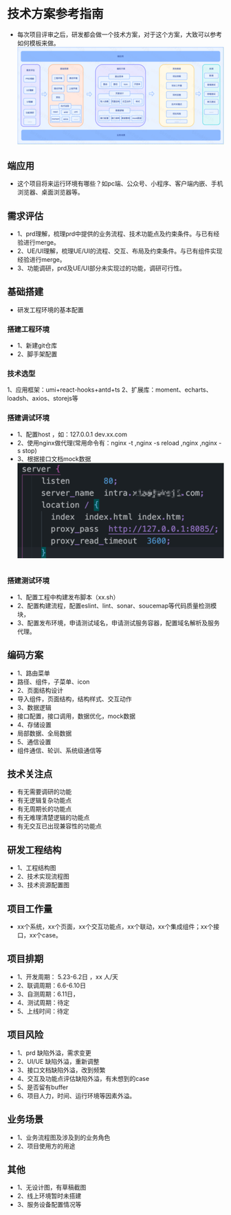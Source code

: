 # 技术方案参考指南

- 每次项目评审之后，研发都会做一个技术方案，对于这个方案，大致可以参考如何模板来做。
![流程图](./imgs/tech.png)

## 端应用

- 这个项目将来运行环境有哪些？如pc端、公众号、小程序、客户端内嵌、手机浏览器、桌面浏览器等。

## 需求评估

- 1、prd理解，梳理prd中提供的业务流程、技术功能点及约束条件。与已有经验进行merge。
- 2、UE/UI理解，梳理UE/UI的流程、交互、布局及约束条件。与已有组件实现经验进行merge。
- 3、功能调研，prd及UE/UI部分未实现过的功能，调研可行性。

## 基础搭建

- 研发工程环境的基本配置

### 搭建工程环境

- 1、新建git仓库
- 2、脚手架配置

### 技术选型

1、应用框架：umi+react-hooks+antd+ts
2、扩展库：moment、echarts、loadsh、axios、storejs等

### 搭建调试环境

- 1、配置host ，如：127.0.0.1 dev.xx.com
- 2、使用nginx做代理(常用命令有：nginx -t ,nginx -s reload ,nginx ,nginx -s stop)
- 3、根据接口文档mock数据
![nginx配置](./imgs/nginx.png)

``` sh

```

### 搭建测试环境

- 1、配置工程中构建发布脚本（xx.sh）
- 2、配置构建流程，配置eslint、lint、sonar、soucemap等代码质量检测模块，
- 3、配置发布环境，申请测试域名，申请测试服务容器，配置域名解析及服务代理。

## 编码方案

- 1、路由菜单
- 路径、组件，子菜单、icon
- 2、页面结构设计
- 导入组件，页面结构，结构样式、交互动作
- 3、数据逻辑
- 接口配置，接口调用，数据优化，mock数据
- 4、存储设置
- 局部数据、全局数据
- 5、通信设置
- 组件通信、轮训、系统级通信等

## 技术关注点

- 有无需要调研的功能
- 有无逻辑复杂功能点
- 有无周期长的功能点
- 有无难理清楚逻辑的功能点
- 有无交互已出现兼容性的功能点

## 研发工程结构

- 1、工程结构图
- 2、技术实现流程图
- 3、技术资源配置图

## 项目工作量

- xx个系统，xx个页面，xx个交互功能点，xx个联动，xx个集成组件；xx个接口，xx个case。

## 项目排期

- 1、开发周期： 5.23-6.2日 ，xx 人/天
- 2、联调周期：6.6-6.10日
- 3、自测周期：6.11日，
- 4、测试周期：待定
- 5、上线时间：待定

## 项目风险

- 1、prd 缺陷外溢，需求变更
- 2、UI/UE 缺陷外溢，重新调整
- 3、接口文档缺陷外溢，改到频繁
- 4、交互及功能点评估缺陷外溢，有未想到的case
- 5、是否留有buffer
- 6、项目人力，时间、运行环境等因素外溢。

## 业务场景

- 1、业务流程图及涉及到的业务角色
- 2、项目使用方的用途

## 其他

- 1、无设计图，有草稿截图
- 2、线上环境暂时未搭建
- 3、服务设备配置情况等
